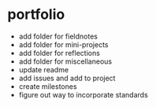 # portfolio

- add folder for fieldnotes
- add folder for mini-projects
- add folder for reflections
- add folder for miscellaneous
- update readme
- add issues and add to project
- create milestones
- figure out way to incorporate standards
